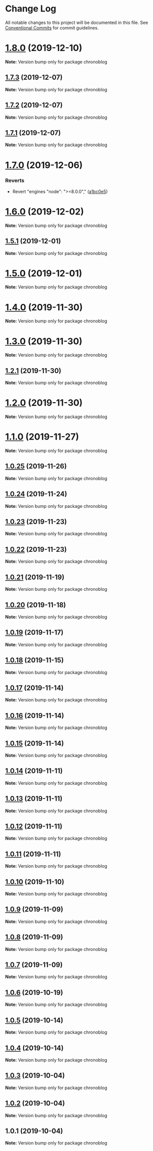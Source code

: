 # Change Log

All notable changes to this project will be documented in this file.
See [Conventional Commits](https://conventionalcommits.org) for commit guidelines.

# [1.8.0](https://github.com/Ganevru/gatsby-theme-chronoblog/compare/chronoblog@1.7.3...chronoblog@1.8.0) (2019-12-10)

**Note:** Version bump only for package chronoblog





## [1.7.3](https://github.com/Ganevru/gatsby-theme-chronoblog/compare/chronoblog@1.7.2...chronoblog@1.7.3) (2019-12-07)

**Note:** Version bump only for package chronoblog





## [1.7.2](https://github.com/Ganevru/gatsby-theme-chronoblog/compare/chronoblog@1.7.1...chronoblog@1.7.2) (2019-12-07)

**Note:** Version bump only for package chronoblog





## [1.7.1](https://github.com/Ganevru/gatsby-theme-chronoblog/compare/chronoblog@1.7.0...chronoblog@1.7.1) (2019-12-07)

**Note:** Version bump only for package chronoblog





# [1.7.0](https://github.com/Ganevru/gatsby-theme-chronoblog/compare/chronoblog@1.6.0...chronoblog@1.7.0) (2019-12-06)


### Reverts

* Revert "engines "node": ">=8.0.0"," ([a1bc0e5](https://github.com/Ganevru/gatsby-theme-chronoblog/commit/a1bc0e537e75b58509b6e927e4745abecf0d2f7e))





# [1.6.0](https://github.com/Ganevru/gatsby-theme-chronoblog/compare/chronoblog@1.5.1...chronoblog@1.6.0) (2019-12-02)

**Note:** Version bump only for package chronoblog





## [1.5.1](https://github.com/Ganevru/gatsby-theme-chronoblog/compare/chronoblog@1.5.0...chronoblog@1.5.1) (2019-12-01)

**Note:** Version bump only for package chronoblog





# [1.5.0](https://github.com/Ganevru/gatsby-theme-chronoblog/compare/chronoblog@1.4.0...chronoblog@1.5.0) (2019-12-01)

**Note:** Version bump only for package chronoblog





# [1.4.0](https://github.com/Ganevru/gatsby-theme-chronoblog/compare/chronoblog@1.3.0...chronoblog@1.4.0) (2019-11-30)

**Note:** Version bump only for package chronoblog





# [1.3.0](https://github.com/Ganevru/gatsby-theme-chronoblog/compare/chronoblog@1.2.1...chronoblog@1.3.0) (2019-11-30)

**Note:** Version bump only for package chronoblog





## [1.2.1](https://github.com/Ganevru/gatsby-theme-chronoblog/compare/chronoblog@1.2.0...chronoblog@1.2.1) (2019-11-30)

**Note:** Version bump only for package chronoblog





# [1.2.0](https://github.com/Ganevru/gatsby-theme-chronoblog/compare/chronoblog@1.1.0...chronoblog@1.2.0) (2019-11-30)

**Note:** Version bump only for package chronoblog





# [1.1.0](https://github.com/Ganevru/gatsby-theme-chronoblog/compare/chronoblog@1.0.25...chronoblog@1.1.0) (2019-11-27)

**Note:** Version bump only for package chronoblog





## [1.0.25](https://github.com/Ganevru/gatsby-theme-chronoblog/compare/chronoblog@1.0.24...chronoblog@1.0.25) (2019-11-26)

**Note:** Version bump only for package chronoblog





## [1.0.24](https://github.com/Ganevru/gatsby-theme-chronoblog/compare/chronoblog@1.0.23...chronoblog@1.0.24) (2019-11-24)

**Note:** Version bump only for package chronoblog





## [1.0.23](https://github.com/Ganevru/gatsby-theme-chronoblog/compare/chronoblog@1.0.22...chronoblog@1.0.23) (2019-11-23)

**Note:** Version bump only for package chronoblog





## [1.0.22](https://github.com/Ganevru/gatsby-theme-chronoblog/compare/chronoblog@1.0.21...chronoblog@1.0.22) (2019-11-23)

**Note:** Version bump only for package chronoblog





## [1.0.21](https://github.com/Ganevru/gatsby-theme-chronoblog/compare/chronoblog@1.0.20...chronoblog@1.0.21) (2019-11-19)

**Note:** Version bump only for package chronoblog





## [1.0.20](https://github.com/Ganevru/gatsby-theme-chronoblog/compare/chronoblog@1.0.19...chronoblog@1.0.20) (2019-11-18)

**Note:** Version bump only for package chronoblog





## [1.0.19](https://github.com/Ganevru/gatsby-theme-chronoblog/compare/chronoblog@1.0.18...chronoblog@1.0.19) (2019-11-17)

**Note:** Version bump only for package chronoblog





## [1.0.18](https://github.com/Ganevru/gatsby-theme-chronoblog/compare/chronoblog@1.0.17...chronoblog@1.0.18) (2019-11-15)

**Note:** Version bump only for package chronoblog





## [1.0.17](https://github.com/Ganevru/gatsby-theme-chronoblog/compare/chronoblog@1.0.16...chronoblog@1.0.17) (2019-11-14)

**Note:** Version bump only for package chronoblog





## [1.0.16](https://github.com/Ganevru/gatsby-theme-chronoblog/compare/chronoblog@1.0.15...chronoblog@1.0.16) (2019-11-14)

**Note:** Version bump only for package chronoblog





## [1.0.15](https://github.com/Ganevru/gatsby-theme-chronoblog/compare/chronoblog@1.0.14...chronoblog@1.0.15) (2019-11-14)

**Note:** Version bump only for package chronoblog





## [1.0.14](https://github.com/Ganevru/gatsby-theme-chronoblog/compare/chronoblog@1.0.13...chronoblog@1.0.14) (2019-11-11)

**Note:** Version bump only for package chronoblog





## [1.0.13](https://github.com/Ganevru/gatsby-theme-chronoblog/compare/chronoblog@1.0.12...chronoblog@1.0.13) (2019-11-11)

**Note:** Version bump only for package chronoblog





## [1.0.12](https://github.com/Ganevru/gatsby-theme-chronoblog/compare/chronoblog@1.0.11...chronoblog@1.0.12) (2019-11-11)

**Note:** Version bump only for package chronoblog





## [1.0.11](https://github.com/Ganevru/gatsby-theme-chronoblog/compare/chronoblog@1.0.10...chronoblog@1.0.11) (2019-11-11)

**Note:** Version bump only for package chronoblog





## [1.0.10](https://github.com/Ganevru/gatsby-theme-chronoblog/compare/chronoblog@1.0.9...chronoblog@1.0.10) (2019-11-10)

**Note:** Version bump only for package chronoblog





## [1.0.9](https://github.com/Ganevru/gatsby-theme-chronoblog/compare/chronoblog@1.0.8...chronoblog@1.0.9) (2019-11-09)

**Note:** Version bump only for package chronoblog





## [1.0.8](https://github.com/Ganevru/gatsby-theme-chronoblog/compare/chronoblog@1.0.7...chronoblog@1.0.8) (2019-11-09)

**Note:** Version bump only for package chronoblog





## [1.0.7](https://github.com/Ganevru/gatsby-theme-chronoblog/compare/chronoblog@1.0.6...chronoblog@1.0.7) (2019-11-09)

**Note:** Version bump only for package chronoblog





## [1.0.6](https://github.com/Ganevru/gatsby-theme-chronoblog/compare/chronoblog@1.0.5...chronoblog@1.0.6) (2019-10-19)

**Note:** Version bump only for package chronoblog





## [1.0.5](https://github.com/Ganevru/gatsby-theme-chronoblog/compare/chronoblog@1.0.4...chronoblog@1.0.5) (2019-10-14)

**Note:** Version bump only for package chronoblog





## [1.0.4](https://github.com/Ganevru/gatsby-theme-chronoblog/compare/chronoblog@1.0.3...chronoblog@1.0.4) (2019-10-14)

**Note:** Version bump only for package chronoblog





## [1.0.3](https://github.com/Ganevru/gatsby-theme-chronoblog/compare/chronoblog@1.0.2...chronoblog@1.0.3) (2019-10-04)

**Note:** Version bump only for package chronoblog





## [1.0.2](https://github.com/Ganevru/gatsby-theme-chronoblog/compare/chronoblog@1.0.1...chronoblog@1.0.2) (2019-10-04)

**Note:** Version bump only for package chronoblog





## 1.0.1 (2019-10-04)

**Note:** Version bump only for package chronoblog
